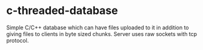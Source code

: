 # c-threaded-database
Simple C/C++ database which can have files uploaded to it in addition to giving files to clients in byte sized chunks. Server uses raw sockets with tcp protocol.
